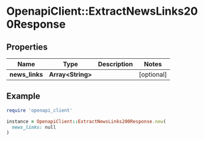 # OpenapiClient::ExtractNewsLinks200Response

## Properties

| Name | Type | Description | Notes |
| ---- | ---- | ----------- | ----- |
| **news_links** | **Array&lt;String&gt;** |  | [optional] |

## Example

```ruby
require 'openapi_client'

instance = OpenapiClient::ExtractNewsLinks200Response.new(
  news_links: null
)
```

